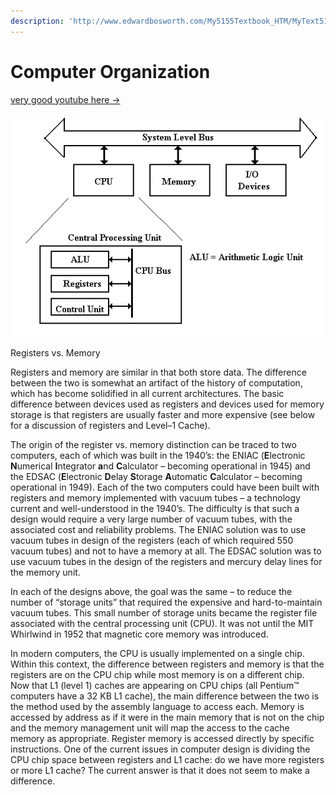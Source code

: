 ```yaml
---
description: 'http://www.edwardbosworth.com/My5155Textbook_HTM/MyText5155_Ch09_V06.htm'
---
```


# Computer Organization

[very good youtube here -&gt; ](https://www.youtube.com/watch?v=ckDb_W72__c)

![](../.gitbook/assets/image%20%28204%29.png)



Registers vs. Memory

Registers and memory are similar in that both store data.  The difference between the two is somewhat an artifact of the history of computation, which has become solidified in all current architectures.  The basic difference between devices used as registers and devices used for memory storage is that registers are usually faster and more expensive \(see below for a discussion of registers and Level–1 Cache\).

The origin of the register vs. memory distinction can be traced to two computers, each of which was built in the 1940’s: the ENIAC \(**E**lectronic **N**umerical **I**ntegrator **a**nd **C**alculator – becoming operational in 1945\) and the EDSAC \(**E**lectronic **D**elay **S**torage **A**utomatic **C**alculator – becoming operational in 1949\).  Each of the two computers could have been built with registers and memory implemented with vacuum tubes – a technology current and well-understood in the 1940’s.  The difficulty is that such a design would require a very large number of vacuum tubes, with the associated cost and reliability problems.  The ENIAC solution was to use vacuum tubes in design of the registers \(each of which required 550 vacuum tubes\) and not to have a memory at all.  The EDSAC solution was to use vacuum tubes in the design of the registers and mercury delay lines for the memory unit.

In each of the designs above, the goal was the same – to reduce the number of “storage units” that required the expensive and hard-to-maintain vacuum tubes.  This small number of storage units became the register file associated with the central processing unit \(CPU\).  It was not until the MIT Whirlwind in 1952 that magnetic core memory was introduced.

In modern computers, the CPU is usually implemented on a single chip.  Within this context, the difference between registers and memory is that the registers are on the CPU chip while most memory is on a different chip.  Now that L1 \(level 1\) caches are appearing on CPU chips \(all Pentium™ computers have a 32 KB L1 cache\), the main difference between the two is the method used by the assembly language to access each.  Memory is accessed by address as if it were in the main memory that is not on the chip and the memory management unit will map the access to the cache memory as appropriate.  Register memory is accessed directly by specific instructions.  One of the current issues in computer design is dividing the CPU chip space between registers and L1 cache: do we have more registers or more L1 cache?  The current answer is that it does not seem to make a difference.

